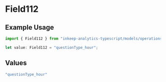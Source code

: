 # Field112

## Example Usage

```typescript
import { Field112 } from "inkeep-analytics-typescript/models/operations";

let value: Field112 = "questionType_hour";
```

## Values

```typescript
"questionType_hour"
```